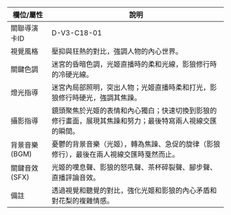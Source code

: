 | 欄位/屬性 | 說明 |
|---|---|
| 關聯導演卡ID | D-V3-C18-01 |
| 視覺風格 | 壓抑與狂熱的對比，強調人物的內心世界。 |
| 關鍵色調 | 迷宮的昏暗色調，光姬直播時的柔和光線，影狼修行時的冷硬光線。 |
| 燈光指導 | 迷宮內局部照明，突出人物；光姬直播時柔和打光，影狼修行時硬光，強調其焦躁。 |
| 攝影指導 | 鏡頭聚焦於光姬的表情和內心獨白；快速切換到影狼的修行畫面，展現其焦躁和努力；最後特寫兩人視線交匯的瞬間。 |
| 背景音樂 (BGM) | 憂鬱的背景音樂（光姬），轉為焦躁、急促的旋律（影狼修行），最後在兩人視線交匯時戛然而止。 |
| 關鍵音效 (SFX) | 光姬的嘆息聲、影狼的怒吼聲、茶杯碎裂聲、腳步聲、直播評論音效。 |
| 備註 | 透過視覺和聽覺的對比，強化光姬和影狼的內心矛盾和對花梨的複雜情感。

